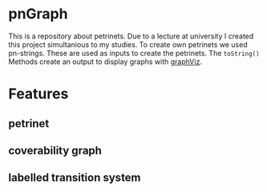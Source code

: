 # pnGraph

This is a repository about petrinets. Due to a lecture at university I created this project simultanious to my studies.
To create own petrinets we used pn-strings. These are used as inputs to create the petrinets.
The ```toString()``` Methods create an output to display graphs with [graphViz](http://www.graphviz.org/). 

# Features
## petrinet

## coverability graph

## labelled transition system
